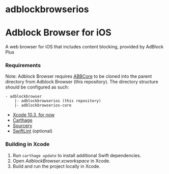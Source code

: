 # adblockbrowserios
Adblock Browser for iOS
=======================

A web browser for iOS that includes content blocking, provided by AdBlock Plus

### Requirements

Note: Adblock Browser requires [ABBCore](https://gitlab.com/eyeo/adblockplus/adblockbrowserios-core) to be cloned into the parent directory from Adblock Browser (this repository).
The directory structure should be configured as such:

```
- adblockbrowser
    |- adblockbrowserios (this repository)
    |- adblockbrowserios-core
```

- [Xcode 10.3, for now](https://developer.apple.com/xcode/)
- [Carthage](https://github.com/Carthage/Carthage)
- [Sourcery](https://github.com/krzysztofzablocki/Sourcery)
- [SwiftLint](https://github.com/realm/SwiftLint/) (optional)

### Building in Xcode

1. Run `carthage update` to install additional Swift dependencies.
2. Open _AdblockBrowser.xcworkspace_ in Xcode.
3. Build and run the project locally in Xcode.
